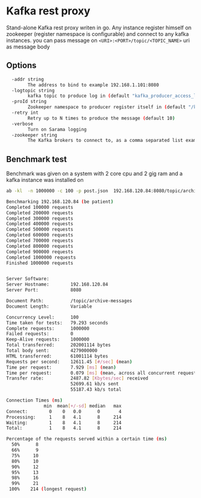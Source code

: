 Kafka rest proxy
================
Stand-alone Kafka rest proxy writen in go.
Any instance register himself on zookeeper (register namespace is configurable) and connect to any kafka instances.
you can pass message on `<URI>:<PORT>/topic/<TOPIC_NAME>` uri as message body

Options
-------
```bash
  -addr string
        The address to bind to example 192.168.1.101:8080
  -logtopic string
        kafka topic to produce log in (default "kafka_producer_access_log")
  -proId string
        Zookeeper namespace to producer register itself in (default "/kafka_producer/")
  -retry int
        Retry up to N times to produce the message (default 10)
  -verbose
        Turn on Sarama logging
  -zookeeper string
        The Kafka brokers to connect to, as a comma separated list example: 192.168.1.101:2181,...
```

Benchmark test
--------------
Benchmark was given on a system with 2 core cpu and 2 gig ram and a kafka instance was installed on
```bash
ab -kl  -n 1000000 -c 100 -p post.json  192.168.120.84:8080/topic/archive-messages

Benchmarking 192.168.120.84 (be patient)
Completed 100000 requests
Completed 200000 requests
Completed 300000 requests
Completed 400000 requests
Completed 500000 requests
Completed 600000 requests
Completed 700000 requests
Completed 800000 requests
Completed 900000 requests
Completed 1000000 requests
Finished 1000000 requests


Server Software:        
Server Hostname:        192.168.120.84
Server Port:            8080

Document Path:          /topic/archive-messages
Document Length:        Variable

Concurrency Level:      100
Time taken for tests:   79.293 seconds
Complete requests:      1000000
Failed requests:        0
Keep-Alive requests:    1000000
Total transferred:      202001114 bytes
Total body sent:        4279000000
HTML transferred:       61001114 bytes
Requests per second:    12611.45 [#/sec] (mean)
Time per request:       7.929 [ms] (mean)
Time per request:       0.079 [ms] (mean, across all concurrent requests)
Transfer rate:          2487.82 [Kbytes/sec] received
                        52699.61 kb/s sent
                        55187.43 kb/s total

Connection Times (ms)
              min  mean[+/-sd] median   max
Connect:        0    0   0.0      0       4
Processing:     1    8   4.1      8     214
Waiting:        1    8   4.1      8     214
Total:          1    8   4.1      8     214

Percentage of the requests served within a certain time (ms)
  50%      8
  66%      9
  75%     10
  80%     10
  90%     12
  95%     13
  98%     16
  99%     21
 100%    214 (longest request)
```